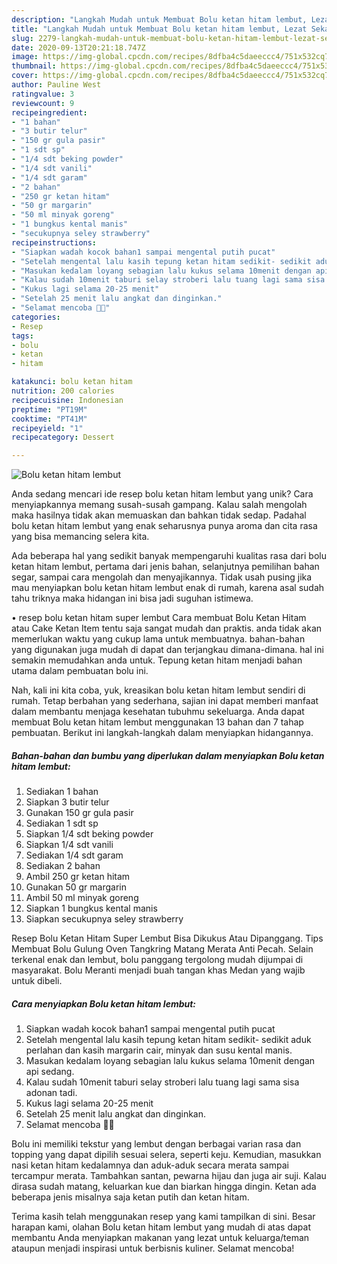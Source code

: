 ```yaml
---
description: "Langkah Mudah untuk Membuat Bolu ketan hitam lembut, Lezat Sekali"
title: "Langkah Mudah untuk Membuat Bolu ketan hitam lembut, Lezat Sekali"
slug: 2279-langkah-mudah-untuk-membuat-bolu-ketan-hitam-lembut-lezat-sekali
date: 2020-09-13T20:21:18.747Z
image: https://img-global.cpcdn.com/recipes/8dfba4c5daeeccc4/751x532cq70/bolu-ketan-hitam-lembut-foto-resep-utama.jpg
thumbnail: https://img-global.cpcdn.com/recipes/8dfba4c5daeeccc4/751x532cq70/bolu-ketan-hitam-lembut-foto-resep-utama.jpg
cover: https://img-global.cpcdn.com/recipes/8dfba4c5daeeccc4/751x532cq70/bolu-ketan-hitam-lembut-foto-resep-utama.jpg
author: Pauline West
ratingvalue: 3
reviewcount: 9
recipeingredient:
- "1 bahan"
- "3 butir telur"
- "150 gr gula pasir"
- "1 sdt sp"
- "1/4 sdt beking powder"
- "1/4 sdt vanili"
- "1/4 sdt garam"
- "2 bahan"
- "250 gr ketan hitam"
- "50 gr margarin"
- "50 ml minyak goreng"
- "1 bungkus kental manis"
- "secukupnya seley strawberry"
recipeinstructions:
- "Siapkan wadah kocok bahan1 sampai mengental putih pucat"
- "Setelah mengental lalu kasih tepung ketan hitam sedikit- sedikit aduk perlahan dan kasih margarin cair, minyak dan susu kental manis."
- "Masukan kedalam loyang sebagian lalu kukus selama 10menit dengan api sedang."
- "Kalau sudah 10menit taburi selay stroberi lalu tuang lagi sama sisa adonan tadi."
- "Kukus lagi selama 20-25 menit"
- "Setelah 25 menit lalu angkat dan dinginkan."
- "Selamat mencoba 👩‍🍳"
categories:
- Resep
tags:
- bolu
- ketan
- hitam

katakunci: bolu ketan hitam 
nutrition: 200 calories
recipecuisine: Indonesian
preptime: "PT19M"
cooktime: "PT41M"
recipeyield: "1"
recipecategory: Dessert

---
```



![Bolu ketan hitam lembut](https://img-global.cpcdn.com/recipes/8dfba4c5daeeccc4/751x532cq70/bolu-ketan-hitam-lembut-foto-resep-utama.jpg)

Anda sedang mencari ide resep bolu ketan hitam lembut yang unik? Cara menyiapkannya memang susah-susah gampang. Kalau salah mengolah maka hasilnya tidak akan memuaskan dan bahkan tidak sedap. Padahal bolu ketan hitam lembut yang enak seharusnya punya aroma dan cita rasa yang bisa memancing selera kita.

Ada beberapa hal yang sedikit banyak mempengaruhi kualitas rasa dari bolu ketan hitam lembut, pertama dari jenis bahan, selanjutnya pemilihan bahan segar, sampai cara mengolah dan menyajikannya. Tidak usah pusing jika mau menyiapkan bolu ketan hitam lembut enak di rumah, karena asal sudah tahu triknya maka hidangan ini bisa jadi suguhan istimewa.

• resep bolu ketan hitam super lembut Cara membuat Bolu Ketan Hitam atau Cake Ketan Item tentu saja sangat mudah dan praktis. anda tidak akan memerlukan waktu yang cukup lama untuk membuatnya. bahan-bahan yang digunakan juga mudah di dapat dan terjangkau dimana-dimana. hal ini semakin memudahkan anda untuk. Tepung ketan hitam menjadi bahan utama dalam pembuatan bolu ini.


Nah, kali ini kita coba, yuk, kreasikan bolu ketan hitam lembut sendiri di rumah. Tetap berbahan yang sederhana, sajian ini dapat memberi manfaat dalam membantu menjaga kesehatan tubuhmu sekeluarga. Anda dapat membuat Bolu ketan hitam lembut menggunakan 13 bahan dan 7 tahap pembuatan. Berikut ini langkah-langkah dalam menyiapkan hidangannya.

<!--inarticleads1-->

##### Bahan-bahan dan bumbu yang diperlukan dalam menyiapkan Bolu ketan hitam lembut:

1. Sediakan 1 bahan
1. Siapkan 3 butir telur
1. Gunakan 150 gr gula pasir
1. Sediakan 1 sdt sp
1. Siapkan 1/4 sdt beking powder
1. Siapkan 1/4 sdt vanili
1. Sediakan 1/4 sdt garam
1. Sediakan 2 bahan
1. Ambil 250 gr ketan hitam
1. Gunakan 50 gr margarin
1. Ambil 50 ml minyak goreng
1. Siapkan 1 bungkus kental manis
1. Siapkan secukupnya seley strawberry


Resep Bolu Ketan Hitam Super Lembut Bisa Dikukus Atau Dipanggang. Tips Membuat Bolu Gulung Oven Tangkring Matang Merata Anti Pecah. Selain terkenal enak dan lembut, bolu panggang tergolong mudah dijumpai di masyarakat. Bolu Meranti menjadi buah tangan khas Medan yang wajib untuk dibeli. 

<!--inarticleads2-->

##### Cara menyiapkan Bolu ketan hitam lembut:

1. Siapkan wadah kocok bahan1 sampai mengental putih pucat
1. Setelah mengental lalu kasih tepung ketan hitam sedikit- sedikit aduk perlahan dan kasih margarin cair, minyak dan susu kental manis.
1. Masukan kedalam loyang sebagian lalu kukus selama 10menit dengan api sedang.
1. Kalau sudah 10menit taburi selay stroberi lalu tuang lagi sama sisa adonan tadi.
1. Kukus lagi selama 20-25 menit
1. Setelah 25 menit lalu angkat dan dinginkan.
1. Selamat mencoba 👩‍🍳


Bolu ini memiliki tekstur yang lembut dengan berbagai varian rasa dan topping yang dapat dipilih sesuai selera, seperti keju. Kemudian, masukkan nasi ketan hitam kedalamnya dan aduk-aduk secara merata sampai tercampur merata. Tambahkan santan, pewarna hijau dan juga air suji. Kalau dirasa sudah matang, keluarkan kue dan biarkan hingga dingin. Ketan ada beberapa jenis misalnya saja ketan putih dan ketan hitam. 

Terima kasih telah menggunakan resep yang kami tampilkan di sini. Besar harapan kami, olahan Bolu ketan hitam lembut yang mudah di atas dapat membantu Anda menyiapkan makanan yang lezat untuk keluarga/teman ataupun menjadi inspirasi untuk berbisnis kuliner. Selamat mencoba!
